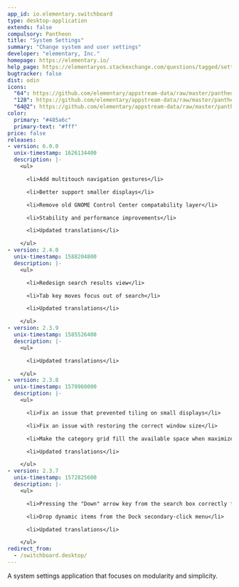 ```yaml
---
app_id: io.elementary.switchboard
type: desktop-application
extends: false
compulsory: Pantheon
title: "System Settings"
summary: "Change system and user settings"
developer: "elementary, Inc."
homepage: https://elementary.io/
help_page: https://elementaryos.stackexchange.com/questions/tagged/settings
bugtracker: false
dist: odin
icons:
  "64": https://github.com/elementary/appstream-data/raw/master/pantheon-data/main/icons/64x64/switchboard_preferences-desktop.png
  "128": https://github.com/elementary/appstream-data/raw/master/pantheon-data/main/icons/128x128/switchboard_preferences-desktop.png
  "64@2": https://github.com/elementary/appstream-data/raw/master/pantheon-data/main/icons/64x64@2/switchboard_preferences-desktop.png
color:
  primary: "#485a6c"
  primary-text: "#fff"
price: false
releases:
- version: 6.0.0
  unix-timestamp: 1626134400
  description: |-
    <ul>

      <li>Add multitouch navigation gestures</li>

      <li>Better support smaller displays</li>

      <li>Remove old GNOME Control Center compatability layer</li>

      <li>Stability and performance improvements</li>

      <li>Updated translations</li>

    </ul>
- version: 2.4.0
  unix-timestamp: 1588204800
  description: |-
    <ul>

      <li>Redesign search results view</li>

      <li>Tab key moves focus out of search</li>

      <li>Updated translations</li>

    </ul>
- version: 2.3.9
  unix-timestamp: 1585526400
  description: |-
    <ul>

      <li>Updated translations</li>

    </ul>
- version: 2.3.8
  unix-timestamp: 1578960000
  description: |-
    <ul>

      <li>Fix an issue that prevented tiling on small displays</li>

      <li>Fix an issue with restoring the correct window size</li>

      <li>Make the category grid fill the available space when maximized</li>

      <li>Updated translations</li>

    </ul>
- version: 2.3.7
  unix-timestamp: 1572825600
  description: |-
    <ul>

      <li>Pressing the "Down" arrow key from the search box correctly focuses the first row</li>

      <li>Drop dynamic items from the Dock secondary-click menu</li>

      <li>Updated translations</li>

    </ul>
redirect_from:
  - /switchboard.desktop/
---
```


<p>A system settings application that focuses on modularity and simplicity.</p>